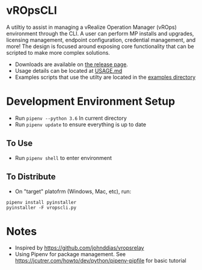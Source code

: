 # vROpsCLI

A utiltiy to assist in managing a vRealize Operation Manager (vROps) environment through the CLI.  A user can perform MP installs and upgrades, licensing management,
endpoint configuration, credential management, and more!  The design is focused around exposing core functionality that can be scripted to make more complex solutions.

* Downloads are available on [the release page](https://github.com/BlueMedora/vropscli/releases).
* Usage details can be located at [USAGE.md](USAGE.md)
* Examples scripts that use the utilty are located in the [examples directory](https://github.com/BlueMedora/vropscli/examples/)


# Development Environment Setup

* Run ```pipenv --python 3.6``` In current directory
* Run ```pipenv update``` to ensure everything is up to date

## To Use

* Run ```pipenv shell``` to enter environment

## To Distribute

* On "target" platofrm (Windows, Mac, etc), run:
```
pipenv install pyinstaller
pyinstaller -F vropscli.py
```

# Notes

* Inspired by https://github.com/johnddias/vropsrelay
* Using Pipenv for package management.  See https://jcutrer.com/howto/dev/python/pipenv-pipfile for basic tutorial

